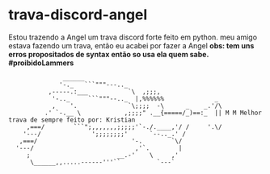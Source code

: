 # trava-discord-angel
Estou trazendo a Angel um trava discord forte feito em python.
meu amigo estava fazendo um trava, então eu acabei por fazer a Angel
**obs: tem uns erros propositados de syntax então so usa ela quem sabe. #proibidoLammers**
```
               ______
              '-._   ```"""---.._
           ,-----.:___           `\  ,;;;,
            '-.._     ```"""--.._  |,%%%%%%              _
            ,    '.              `\;;;;  -\      _    _.'/\
          .' `-.__ \            ,;;;;" .__{=====/_)==:_  || M M Melhor trava de sempre feito por: Kristian
     ,===/        ```";,,,,,,,;;;;;'`-./.____,'/ /     '.\/
    '---/              ';;;;;;;;'      `--.._.' /
   ,===/                          '-.        `\/
  '---/                            ,'`.        |
     ;                        __.-'    \     ,'
      \______,,.....------'''``          `---`
     
     
     
